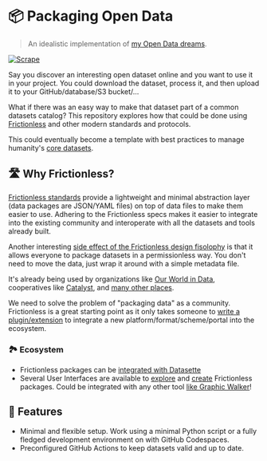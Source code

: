 # 📦 Packaging Open Data

> An idealistic implementation of [my Open Data dreams](https://publish.obsidian.md/davidgasquez/Open+Data).

[![Scrape](https://github.com/davidgasquez/packaging-open-data/actions/workflows/run.yml/badge.svg)](https://github.com/davidgasquez/packaging-open-data/actions/workflows/run.yml)

Say you discover an interesting open dataset online and you want to use it in your project. You could download the dataset, process it, and then upload it to your GitHub/database/S3 bucket/...

What if there was an easy way to make that dataset part of a common datasets catalog? This repository explores how that could be done using [Frictionless](https://frictionlessdata.io/) and other modern standards and protocols.

This could eventually become a template with best practices to manage humanity's [core datasets](https://datahub.io/collections).

## 🛣️ Why Frictionless?

[Frictionless standards](https://specs.frictionlessdata.io/) provide a lightweight and minimal abstraction layer (data packages are JSON/YAML files) on top of data files to make them easier to use. Adhering to the Frictionless specs makes it easier to integrate into the existing community and interoperate with all the datasets and tools already built.

Another interesting [side effect of the Frictionless design fisolophy](https://specs.frictionlessdata.io/#design-philosophy) is that it allows everyone to package datasets in a permissionless way. You don't need to move the data, just wrap it around with a simple metadata file.

It's already being used by organizations like [Our World in Data](https://github.com/search?q=repo%3Aowid%2Fowid-datasets%20datapackage.json&type=code), cooperatives like [Catalyst](https://github.com/search?q=org%3Acatalyst-cooperative%20datapackage&type=code), and [many other places](https://frictionlessdata.io/adoption/).

We need to solve the problem of "packaging data" as a community. Frictionless is a great starting point as it only takes someone to [write a plugin/extension](https://framework.frictionlessdata.io/docs/advanced/extending.html) to integrate a new platform/format/scheme/portal into the ecosystem.

### 🏞️ Ecosystem

- Frictionless packages can be [integrated with Datasette](https://github.com/podnebnik/data)
- Several User Interfaces are available to [explore](https://github.com/frictionlessdata/application) and [create](https://create.frictionlessdata.io/) Frictionless packages. Could be integrated with any other tool [like Graphic Walker](https://graphic-walker.kanaries.net/)!

## 🧩 Features

- Minimal and flexible setup. Work using a minimal Python script or a fully fledged development environment on with GitHub Codespaces.
- Preconfigured GitHub Actions to keep datasets valid and up to date.
